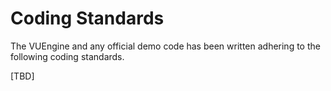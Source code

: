 Coding Standards
================

The VUEngine and any official demo code has been written adhering to the following coding standards.

[TBD]
